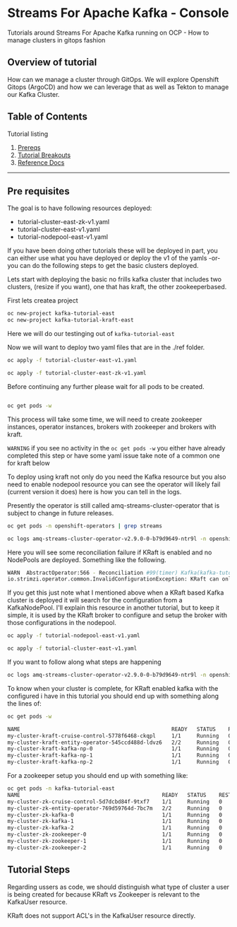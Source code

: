 # Streams For Apache Kafka - Console 

Tutorials around Streams For Apache Kafka running on OCP - How to manage clusters in gitops fashion

## Overview of tutorial

How can we manage a cluster through GitOps.  We will explore Openshift Gitops (ArgoCD) and how we can leverage that as well as Tekton to manage our Kafka Cluster.

## Table of Contents

Tutorial listing

1. [Prereqs](#pre-requisites)
2. [Tutorial Breakouts](#tutorial-steps)
3. [Reference Docs](#reference-documents)

---

## Pre requisites

The goal is to have following resources deployed:

- tutorial-cluster-east-zk-v1.yaml
- tutorial-cluster-east-v1.yaml
- tutorial-nodepool-east-v1.yaml

If you have been doing other tutorials these will be deployed in part, you can either use what you have deployed or deploy the v1 of the yamls -or- you can do the following steps to get the basic clusters deployed.



Lets start with deploying the basic no frills kafka cluster that includes two clusters, (resize if you want), one that has kraft, the other zookeeperbased.

First lets createa  project

```bash
oc new-project kafka-tutorial-east
oc new-project kafka-tutorial-kraft-east
```

Here we will do our testinging out of `kafka-tutorial-east`

Now we will want to deploy two yaml files that are in the ./ref folder.

```bash
oc apply -f tutorial-cluster-east-v1.yaml

oc apply -f tutorial-cluster-east-zk-v1.yaml
```

Before continuing any further please wait for all pods to be created.

```bash

oc get pods -w
```



This process will take some time, we will need to create zookeeper instances, operator instances, brokers with zookeeper and brokers with kraft.

`WARNING` if you see no activity in the `oc get pods -w` you either have already completed this step or have some yaml issue take note of a common one for kraft below

To deploy using kraft not only do you need the Kafka resource but you also need to enable nodepool resource you can see the operator will likely fail (current version it does) here is how you can tell in the logs.

Presently the operator is still called amq-streams-cluster-operator that is subject to change in future releases.

```bash
oc get pods -n openshift-operators | grep streams

oc logs amq-streams-cluster-operator-v2.9.0-0-b79d9649-ntr9l -n openshift-operators
```

Here you will see some reconciliation failure if KRaft is enabled and no NodePools are deployed.  Something like the following.

```bash
WARN  AbstractOperator:566 - Reconciliation #99(timer) Kafka(kafka-tutorial-kraft-east/my-cluster-kraft): Failed to reconcile
io.strimzi.operator.common.InvalidConfigurationException: KRaft can only be used with a Kafka cluster that uses KafkaNodePool resources.
```

If you get this just note what I mentioned above when a KRaft based Kafka cluster is deployed it will search for the configuration from a KafkaNodePool.  I'll explain this resource in another tutorial, but to keep it simple, it is used by the KRaft broker to configure and setup the broker with those configurations in the nodepool.

```bash
oc apply -f tutorial-nodepool-east-v1.yaml

oc apply -f tutorial-cluster-east-v1.yaml
```

If you want to follow along what steps are happening

```bash
oc logs amq-streams-cluster-operator-v2.9.0-0-b79d9649-ntr9l -n openshift-operators --follow
```

To know when your cluster is complete, for KRaft enabled kafka with the configured i have in this tutorial you should end up with something along the lines of:

```bash
oc get pods -w

NAME                                                READY   STATUS    RESTARTS   AGE
my-cluster-kraft-cruise-control-5778f6468-ckqpl     1/1     Running   0          30s
my-cluster-kraft-entity-operator-545ccd488d-ldvz6   2/2     Running   0          52s
my-cluster-kraft-kafka-np-0                         1/1     Running   0          78s
my-cluster-kraft-kafka-np-1                         1/1     Running   0          78s
my-cluster-kraft-kafka-np-2                         1/1     Running   0          78s
```

For a zookeeper setup you should end up with something like:

```bash
oc get pods -n kafka-tutorial-east
NAME                                             READY   STATUS    RESTARTS   AGE
my-cluster-zk-cruise-control-5d7dcbd84f-9txf7    1/1     Running   0          28m
my-cluster-zk-entity-operator-769d59764d-7bc7m   2/2     Running   0          28m
my-cluster-zk-kafka-0                            1/1     Running   0          29m
my-cluster-zk-kafka-1                            1/1     Running   0          29m
my-cluster-zk-kafka-2                            1/1     Running   0          29m
my-cluster-zk-zookeeper-0                        1/1     Running   0          30m
my-cluster-zk-zookeeper-1                        1/1     Running   0          30m
my-cluster-zk-zookeeper-2                        1/1     Running   0          30m
```

## Tutorial Steps

Regarding ussers as code, we should distinguish what type of cluster a user is being created for because KRaft vs Zookeeper is relevant to the KafkaUser resource.

KRaft does not support ACL's in the KafkaUser resource directly.